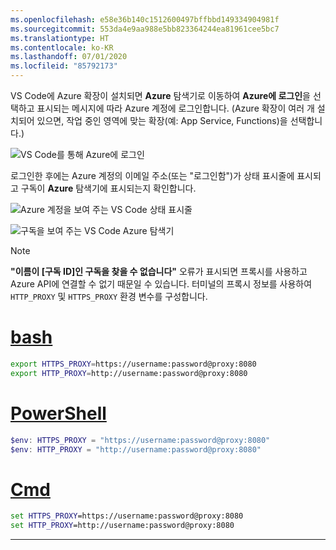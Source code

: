 ```yaml
---
ms.openlocfilehash: e58e36b140c1512600497bffbbd149334904981f
ms.sourcegitcommit: 553da4e9aa988e5bb823364244ea81961cee5bc7
ms.translationtype: HT
ms.contentlocale: ko-KR
ms.lasthandoff: 07/01/2020
ms.locfileid: "85792173"
---
```

VS Code에 Azure 확장이 설치되면 **Azure** 탐색기로 이동하여 **Azure에 로그인**을 선택하고 표시되는 메시지에 따라 Azure 계정에 로그인합니다. (Azure 확장이 여러 개 설치되어 있으면, 작업 중인 영역에 맞는 확장(예: App Service, Functions)을 선택합니다.)

![VS Code를 통해 Azure에 로그인](../media/deploy-azure/azure-sign-in.png)

로그인한 후에는 Azure 계정의 이메일 주소(또는 "로그인함")가 상태 표시줄에 표시되고 구독이 **Azure** 탐색기에 표시되는지 확인합니다.

![Azure 계정을 보여 주는 VS Code 상태 표시줄](../media/deploy-azure/azure-account-status-bar.png)

![구독을 보여 주는 VS Code Azure 탐색기](../media/deploy-azure/azure-subscription-view.png)

> [!NOTE]
> **"이름이 [구독 ID]인 구독을 찾을 수 없습니다"** 오류가 표시되면 프록시를 사용하고 Azure API에 연결할 수 없기 때문일 수 있습니다. 터미널의 프록시 정보를 사용하여 `HTTP_PROXY` 및 `HTTPS_PROXY` 환경 변수를 구성합니다.
>
> # <a name="bash"></a>[bash](#tab/bash)
>
> ```bash
> export HTTPS_PROXY=https://username:password@proxy:8080
> export HTTP_PROXY=http://username:password@proxy:8080
> ```
>
> # <a name="powershell"></a>[PowerShell](#tab/powershell)
>
> ```powershell
> $env: HTTPS_PROXY = "https://username:password@proxy:8080"
> $env: HTTP_PROXY = "http://username:password@proxy:8080"
> ```
>
> # <a name="cmd"></a>[Cmd](#tab/cmd)
>
> ```cmd
> set HTTPS_PROXY=https://username:password@proxy:8080
> set HTTP_PROXY=http://username:password@proxy:8080
> ```
>
> ---
